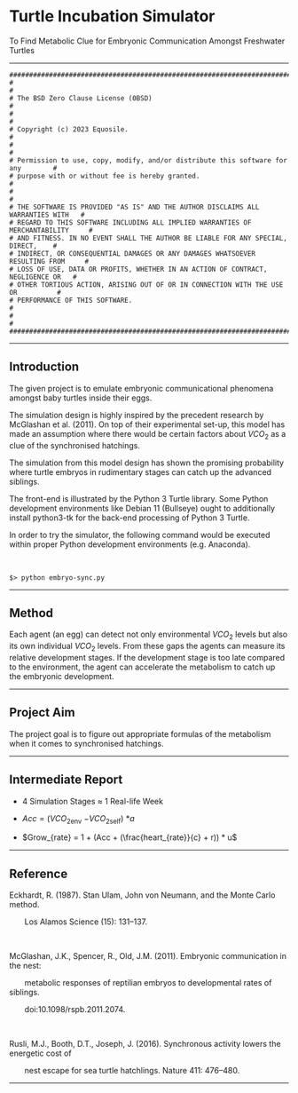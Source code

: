 # Turtle Incubation Simulator


To Find Metabolic Clue for Embryonic Communication Amongst Freshwater Turtles


---


```
###################################################################################
#                                                                                 # 
# The BSD Zero Clause License (0BSD)                                              #
#                                                                                 #
# Copyright (c) 2023 Equosile.                                                    #
#                                                                                 #
# Permission to use, copy, modify, and/or distribute this software for any        #
# purpose with or without fee is hereby granted.                                  #
#                                                                                 #
# THE SOFTWARE IS PROVIDED "AS IS" AND THE AUTHOR DISCLAIMS ALL WARRANTIES WITH   #
# REGARD TO THIS SOFTWARE INCLUDING ALL IMPLIED WARRANTIES OF MERCHANTABILITY     #
# AND FITNESS. IN NO EVENT SHALL THE AUTHOR BE LIABLE FOR ANY SPECIAL, DIRECT,    #
# INDIRECT, OR CONSEQUENTIAL DAMAGES OR ANY DAMAGES WHATSOEVER RESULTING FROM     #
# LOSS OF USE, DATA OR PROFITS, WHETHER IN AN ACTION OF CONTRACT, NEGLIGENCE OR   #
# OTHER TORTIOUS ACTION, ARISING OUT OF OR IN CONNECTION WITH THE USE OR          #
# PERFORMANCE OF THIS SOFTWARE.                                                   #
#                                                                                 #
###################################################################################
```


---


## Introduction


The given project is to emulate embryonic communicational phenomena amongst baby turtles inside their eggs.


The simulation design is highly inspired by the precedent research by McGlashan et al. (2011). On top of their experimental set-up, this model has made an assumption where there would be certain factors about $VCO_2$ as a clue of the synchronised hatchings.


The simulation from this model design has shown the promising probability where turtle embryos in rudimentary stages can catch up the advanced siblings.


The front-end is illustrated by the Python 3 Turtle library. Some Python development environments like Debian 11 (Bullseye) ought to additionally install python3-tk for the back-end processing of Python 3 Turtle.


In order to try the simulator, the following command would be executed within proper Python development environments (e.g. Anaconda).


<br>


```
$> python embryo-sync.py
```


---


## Method


Each agent (an egg) can detect not only environmental $VCO_2$ levels but also its own individual $VCO_2$ levels. From these gaps the agents can measure its relative development stages. If the development stage is too late compared to the environment, the agent can accelerate the metabolism to catch up the embryonic development.


---


## Project Aim


The project goal is to figure out appropriate formulas of the metabolism when it comes to synchronised hatchings.


---


## Intermediate Report


- 4 Simulation Stages $\approx$ 1 Real-life Week


- $Acc = (VCO_2$<sub>env</sub> $- VCO_2$<sub>self</sub>) $* a$


- $Grow_{rate} = 1 + (Acc + (\frac{heart_{rate}}{c} + r)) * u$


---


## Reference


Eckhardt, R. (1987). Stan Ulam, John von Neumann, and the Monte Carlo method.

&nbsp;&nbsp;&nbsp;&nbsp;&nbsp;&nbsp; Los Alamos Science (15): 131–137.


<br>


McGlashan, J.K., Spencer, R., Old, J.M. (2011). Embryonic communication in the nest:

&nbsp;&nbsp;&nbsp;&nbsp;&nbsp;&nbsp; metabolic responses of reptilian embryos to developmental rates of siblings.

&nbsp;&nbsp;&nbsp;&nbsp;&nbsp;&nbsp; doi:10.1098/rspb.2011.2074.


<br>


Rusli, M.J., Booth, D.T., Joseph, J. (2016). Synchronous activity lowers the energetic cost of

&nbsp;&nbsp;&nbsp;&nbsp;&nbsp;&nbsp; nest escape for sea turtle hatchlings. Nature 411: 476–480.


---

